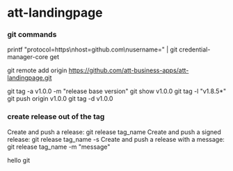 # att-landingpage

### git commands
printf "protocol=https\nhost=github.com\nusername=<me>" |   git credential-manager-core get

git remote add origin https://github.com/att-business-apps/att-landingpage.git

git tag -a v1.0.0 -m "release base version"
git show v1.0.0
git tag -l "v1.8.5*"
git push origin v1.0.0
git tag -d v1.0.0

### create release out of the tag
Create and push a release:
git release tag_name
Create and push a signed release:
git release tag_name -s
Create and push a release with a message:
git release tag_name -m "message"

hello git